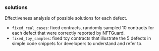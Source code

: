 ### solutions

Effectiveness analysis of possible solutions for each defect.

- `fixed_real_cases`: fixed contracts, randomly sampled 10 contracts for each defect that were correctly reported by NFTGuard.
- `fixed_toy_samples`: fixed toy contracts that illustrate the 5 defects in simple code snippets for developers to understand and refer to.
